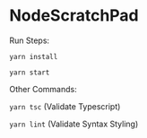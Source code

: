 # NodeScratchPad

Run Steps:

`yarn install`

`yarn start`



Other Commands:

`yarn tsc` (Validate Typescript)

`yarn lint` (Validate Syntax Styling)
